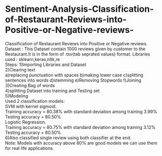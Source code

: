 # Sentiment-Analysis-Classification-of-Restaurant-Reviews-into-Positive-or-Negative-reviews-
Classification of Restaurant Reviews into Positive or Negative reviews.                                                                                                             
Dataset : This Dataset contain 1000 reviews given by customer to the Restaurant.It is in the form of .tsv(tab seprated values) format.
Libraries used : sklearn,keras,nltk,re                                                                                                    
Steps:                                                                                                                                                                         1)Importing Libraries and Dataset                                                               
2)Clearing text                                                                                                                                       
    a)replacing punctuation with spaces b)making lower case c)splitting sentences into words d)stemming e)Removing Stopwords f)Joining
3)Creating Bag of words                                                                                                                     
4)splitting Dataset into training and Testing set                                                                                            
5)Modeling                                                                                                                                   
Used 2 classification models:                                                                                                         
SVM with kernel sigmoid.                                                                                                                        
Training accuracy = 80.38% with standard deviation among training 3.99%                                                                         
Testing accuracy = 80.50%                                                                                                                           
Logistic Regression.                                                                                                                                   
Training accuracy = 80.75% with standard deviation among training 3.12%                                                                       
Testing accuracy = 80.50%                                                                                                                           
6)Also classified single review using both classifier at the end.                                                                                                      
Note: Models with accuracy above 80% are good models we can use them for real life applications.
